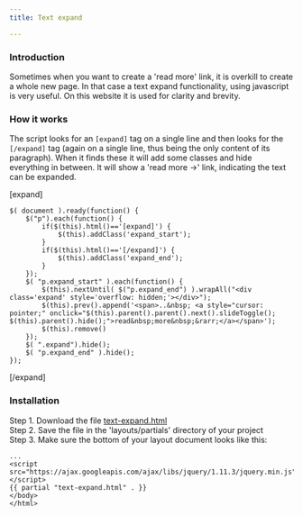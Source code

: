 ```yaml
---
title: Text expand

---
```

### Introduction

Sometimes when you want to create a 'read more' link, it is overkill to create a whole new page. In that case a text expand functionality, using javascript is very useful. On this website it is used for clarity and brevity.

### How it works

The script looks for an `[expand]` tag on a single line and then looks for the `[/expand]` tag (again on a single line, thus being the only content of its paragraph). When it finds these it will add some classes and hide everything in between. It will show a 'read more &rarr;' link, indicating the text can be expanded.

[expand]

```
$( document ).ready(function() {
    $("p").each(function() {
        if($(this).html()=='[expand]') {
            $(this).addClass('expand_start');
        }
        if($(this).html()=='[/expand]') {
            $(this).addClass('expand_end');
        }
    });
    $( "p.expand_start" ).each(function() {
        $(this).nextUntil( $("p.expand_end") ).wrapAll("<div class='expand' style='overflow: hidden;'></div>");
        $(this).prev().append('<span>..&nbsp; <a style="cursor: pointer;" onclick="$(this).parent().parent().next().slideToggle(); $(this).parent().hide();">read&nbsp;more&nbsp;&rarr;</a></span>');
        $(this).remove()
    });
    $( ".expand").hide();
    $( "p.expand_end" ).hide();
});
```

[/expand]

### Installation

Step 1. Download the file [text-expand.html](https://raw.githubusercontent.com/jhvanderschee/hugocodex/gh-pages/layouts/partials/text-expand.html)
<br />Step 2. Save the file in the 'layouts/partials' directory of your project
<br />Step 3. Make sure the bottom of your layout document looks like this:

```
...
<script src="https://ajax.googleapis.com/ajax/libs/jquery/1.11.3/jquery.min.js"></script>
{{ partial "text-expand.html" . }}
</body>
</html>
```